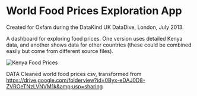 World Food Prices Exploration App
=================================

Created for Oxfam during the DataKind UK DataDive, London, July 2013.

A dashboard for exploring food prices. One version uses detailed Kenya data, and another shows data for other countries (these could be combined easily but come from different source files).

![Kenya Food Prices](https://raw.github.com/peterfine/oxfam/master/kenya.png)

DATA
Cleaned world food prices csv, transformed from https://drive.google.com/folderview?id=0Byx-eDAJ0D8-ZVROeTNzLVNVM1k&amp;usp=sharing
